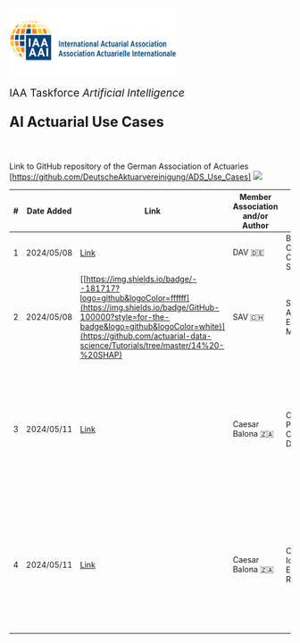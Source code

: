 <img src="logo.png" width="300px">

<br>
<p style="font-size:19px; text-align:left; margin-top: 15px; margin-bottom: 15px">IAA Taskforce <i>Artificial Intelligence</i></p>
<p style="font-size:25px; text-align:left; margin-bottom: 25px"><b>AI Actuarial Use Cases</b></p>
<br>

Link to GitHub repository of the German Association of Actuaries [https://github.com/DeutscheAktuarvereinigung/ADS_Use_Cases]
<img src="https://img.shields.io/badge/GitHub-100000?style=for-the-badge&logo=github&logoColor=white">

| # | Date Added | Link | Member Association and/or Author | Title | Level | Primary Contents | Secondary Contents | Comments | Comments | Comments
| ------------- | ------------- |------------- | ------------- | ------------- | ------------- | ------------- | ------------- | ------------- | ------------- | ------------- |
| 1 | 2024/05/08 | [Link](https://github.com/DeutscheAktuarvereinigung/ADS_Use_Cases/blob/main/binary-classification-credit-scoring.ipynb) | DAV 🇩🇪 | Binary Classification: Credit Scoring | Advanced | `Machine Learning` `Classification` | `Explainable AI` `Hyperparameter Tuning`
| 2 | 2024/05/08 | [[https://img.shields.io/badge/--181717?logo=github&logoColor=ffffff](https://img.shields.io/badge/GitHub-100000?style=for-the-badge&logo=github&logoColor=white)](https://github.com/actuarial-data-science/Tutorials/tree/master/14%20-%20SHAP) | SAV 🇨🇭 | SHAP for Actuaries: Explain Any Model | Advanced | `Explainable AI` `Interpretable ML` | `Regression` `Synthetic Data`
| 3 | 2024/05/11 | [Link](https://github.com/cbalona/actuarygpt-code/tree/main/case-study-1) | Caesar Balona 🇿🇦 | Case Study 1: Parsing Claims Descriptions | Advanced | `Large Language Models` | `Information Extraction` `Parsing` | This case study is part of a whole paper on LLMs [ActuaryGPT: Applications of Large Language Models to Insurance and Actuarial Work](https://www.google.com/url?sa=t&rct=j&q=&esrc=s&source=web&cd=&cad=rja&uact=8&ved=2ahUKEwi_toXSoYWGAxXUVPEDHcPkAOI4ChAWegQICxAB&url=https%3A%2F%2Factuaries.org.uk%2Fmedia%2Fpurp2kk5%2Factuary-gpt-applications-of-large-language-models-to-insurance-and-actuarial-work.pdf&usg=AOvVaw1KRTDCIgv9IHZ5XlztvoWk&opi=89978449).
| 4 | 2024/05/11 | [Link](https://github.com/cbalona/actuarygpt-code/tree/main/case-study-2) | Caesar Balona 🇿🇦 | Case Study 2: Identifying Emerging Risks | Beginner | `Large Language Models` | `Text Generation` | This case study is part of a whole paper on LLMs [ActuaryGPT: Applications of Large Language Models to Insurance and Actuarial Work](https://www.google.com/url?sa=t&rct=j&q=&esrc=s&source=web&cd=&cad=rja&uact=8&ved=2ahUKEwi_toXSoYWGAxXUVPEDHcPkAOI4ChAWegQICxAB&url=https%3A%2F%2Factuaries.org.uk%2Fmedia%2Fpurp2kk5%2Factuary-gpt-applications-of-large-language-models-to-insurance-and-actuarial-work.pdf&usg=AOvVaw1KRTDCIgv9IHZ5XlztvoWk&opi=89978449).
